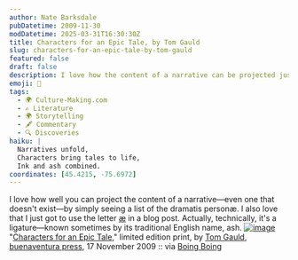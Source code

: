 ```yaml
---
author: Nate Barksdale
pubDatetime: 2009-11-30
modDatetime: 2025-03-31T16:30:30Z
title: Characters for an Epic Tale, by Tom Gauld
slug: characters-for-an-epic-tale-by-tom-gauld
featured: false
draft: false
description: I love how the content of a narrative can be projected just from a list of characters.
emoji: 📜
tags:
  - 🌍 Culture-Making.com
  - ✍️ Literature
  - 🌍 Storytelling
  - 🖋️ Commentary
  - 🔍 Discoveries
haiku: |
  Narratives unfold,  
  Characters bring tales to life,  
  Ink and ash combined.
coordinates: [45.4215, -75.6972]
---
```


I love how well you can project the content of a narrative—even one that doesn't exist—by simply seeing a list of the dramatis personæ. I also love that I just got to use the letter [æ](http://en.wikipedia.org/wiki/%C3%86) in a blog post. Actually, technically, it's a ligature—known sometimes by its traditional English name, ash. [![image](http://culture-making.com/media/200911231239.jpg)](http://www.buenaventurapress.com/prints/printBP-23.php)
"[Characters for an Epic Tale](https://www.google.com/search?q=%22Characters%20for%20an%20Epic%20Tale%22%20buenaventurapress.com)," limited edition print, by [Tom Gauld](https://www.google.com/search?q=%22Tom%20Gauld%22), [buenaventura press](https://www.google.com/search?q=%22buenaventura%20press%22%20buenaventurapress.com), 17 November 2009 :: via [Boing Boing](https://www.google.com/search?q=%22Boing%20Boing%22%20boingboing.net)
